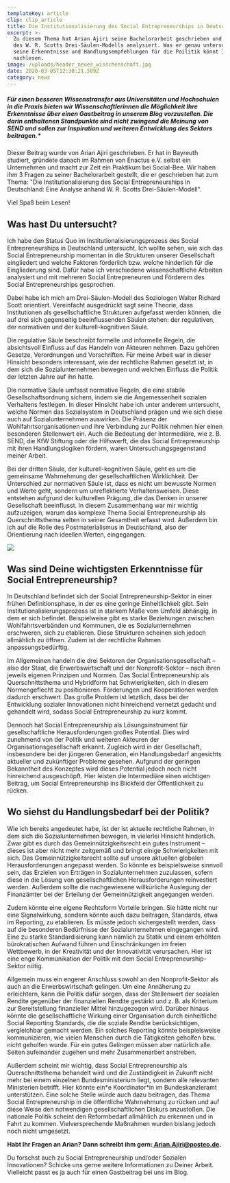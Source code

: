 ```yaml
---
templateKey: article
clip: clip_article
title: Die Institutionalisierung des Social Entrepreneurships in Deutschland
excerpt: >-
  Zu diesem Thema hat Arian Ajiri seine Bachelorarbeit geschrieben und es anhand
  des W. R. Scotts Drei-Säulen-Modells analysiert. Was er genau untersucht hat,
  seine Erkenntnisse und Handlungsempfehlungen für die Poilitik könnt Ihr hier
  nachlesen.
image: /uploads/header_neues_wisschenschaft.jpg
date: 2020-03-05T12:38:21.509Z
category: news
---
```

##### *Für einen besseren Wissenstransfer aus Universitäten und Hochschulen in die Praxis bieten wir Wissenschaftler*innen die Möglichkeit Ihre Erkenntnisse über einen Gastbeitrag in unserem Blog vorzustellen. Die darin enthaltenen Standpunkte sind nicht zwingend die Meinung von SEND und sollen zur Inspiration und weiteren Entwicklung des Sektors beitragen.*

Dieser Beitrag wurde von Arian Ajiri geschrieben. Er hat in Bayreuth studiert, gründete danach im Rahmen von Enactus e.V. selbst ein Unternehmen und macht zur Zeit ein Praktikum bei Social-Bee. Wir haben ihm 3 Fragen zu seiner Bachelorarbeit gestellt, die er geschrieben hat zum Thema: "Die Institutionalisierung des Social Entrepreneurships in Deutschland: Eine Analyse anhand W. R. Scotts Drei-Säulen-Modell".

Viel Spaß beim Lesen!



## Was hast Du untersucht?

Ich habe den Status Quo im Institutionalisierungsprozess des Social Entrepreneurships in Deutschland untersucht. Ich wollte sehen, wie sich das Social Entrepreneurship momentan in die Strukturen unserer Gesellschaft eingliedert und welche Faktoren förderlich bzw. welche hinderlich für die Eingliederung sind. Dafür habe ich verschiedene wissenschaftliche Arbeiten analysiert und mit mehreren Social Entrepreneuren und Förderern des Social Entrepreneurships gesprochen.

Dabei habe ich mich am Drei-Säulen-Modell des Soziologen Walter Richard Scott orientiert. Vereinfacht ausgedrückt sagt seine Theorie, dass Institutionen als gesellschaftliche Strukturen aufgefasst werden können, die auf drei sich gegenseitig beeinflussenden Säulen stehen: der regulativen, der normativen und der kulturell-kognitiven Säule.

Die regulative Säule beschreibt formelle und informelle Regeln, die absichtsvoll Einfluss auf das Handeln von Akteuren nehmen. Dazu gehören Gesetze, Verordnungen und Vorschriften. Für meine Arbeit war in dieser Hinsicht besonders interessant, wie der rechtliche Rahmen gesetzt ist, in dem sich die Sozialunternehmen bewegen und welchen Einfluss die Politik der letzten Jahre auf ihn hatte.

Die normative Säule umfasst normative Regeln, die eine stabile Gesellschaftsordnung sichern, indem sie die Angemessenheit sozialen Verhaltens festlegen. In dieser Hinsicht habe ich unter anderem untersucht, welche Normen das Sozialsystem in Deutschland prägen und wie sich diese auch auf Sozialunternehmen auswirken. Die Präsenz der Wohlfahrtsorganisationen und ihre Verbindung zur Politik nehmen hier einen besonderen Stellenwert ein. Auch die Bedeutung der Intermediäre, wie z. B. SEND, die KfW Stiftung oder die Hilfswerft, die das Social Entrepreneurship mit ihren Handlungslogiken fördern, waren Untersuchungsgegenstand meiner Arbeit.

Bei der dritten Säule, der kulturell-kognitiven Säule, geht es um die gemeinsame Wahrnehmung der gesellschaftlichen Wirklichkeit. Der Unterschied zur normativen Säule ist, dass es nicht um bewusste Normen und Werte geht, sondern um unreflektierte Verhaltensweisen. Diese entstehen aufgrund der kulturellen Prägung, die das Denken in unserer Gesellschaft beeinflusst. In diesem Zusammenhang war mir wichtig aufzuzeigen, warum das komplexe Thema Social Entrepreneurship als Querschnittsthema selten in seiner Gesamtheit erfasst wird. Außerdem bin ich auf die Rolle des Postmaterialismus in Deutschland, also der Orientierung nach ideellen Werten, eingegangen.

![](/uploads/blog_bild_arian_ajiri.jpg)

## Was sind Deine wichtigsten Erkenntnisse für Social Entrepreneurship?

In Deutschland befindet sich der Social Entrepreneurship-Sektor in einer frühen Definitionsphase, in der es eine geringe Einheitlichkeit gibt. Sein Institutionalisierungsprozess ist in starkem Maße vom Umfeld abhängig, in dem er sich befindet. Beispielweise gibt es starke Beziehungen zwischen Wohlfahrtsverbänden und Kommunen, die es Sozialunternehmen erschweren, sich zu etablieren. Diese Strukturen scheinen sich jedoch allmählich zu öffnen. Zudem ist der rechtliche Rahmen anpassungsbedürftig.

Im Allgemeinen handeln die drei Sektoren der Organisationsgesellschaft – also der Staat, die Erwerbswirtschaft und der Nonprofit-Sektor – nach ihren jeweils eigenen Prinzipen und Normen. Das Social Entrepreneurship als Querschnittsthema und Hybridform hat Schwierigkeiten, sich in diesem Normengeflecht zu positionieren. Förderungen und Kooperationen werden dadurch erschwert. Das große Problem ist letztlich, dass bei der Entwicklung sozialer Innovationen nicht hinreichend vernetzt gedacht und gehandelt wird, sodass Social Entrepreneurship zu kurz kommt.

Dennoch hat Social Entrepreneurship als Lösungsinstrument für gesellschaftliche Herausforderungen großes Potential. Dies wird zunehmend von der Politik und weiteren Akteuren der Organisationsgesellschaft erkannt. Zugleich wird in der Gesellschaft, insbesondere bei der jüngeren Generation, ein Handlungsbedarf angesichts aktueller und zukünftiger Probleme gesehen. Aufgrund der geringen Bekanntheit des Konzeptes wird dieses Potential jedoch noch nicht hinreichend ausgeschöpft. Hier leisten die Intermediäre einen wichtigen Beitrag, um Social Entrepreneurship ins Blickfeld der Öffentlichkeit zu rücken.



## Wo siehst du Handlungsbedarf bei der Politik?

Wie ich bereits angedeutet habe, ist der ist aktuelle rechtliche Rahmen, in dem sich die Sozialunternehmen bewegen, in vielerlei Hinsicht hinderlich. Zwar gibt es durch das Gemeinnützigkeitsrecht ein gutes Instrument – dieses ist aber nicht mehr zeitgemäß und bringt einige Schwierigkeiten mit sich. Das Gemeinnützigkeitsrecht sollte auf unsere aktuellen globalen Herausforderungen angepasst werden. So könnte es beispielsweise sinnvoll sein, das Erzielen von Erträgen in Sozialunternehmen zuzulassen, sofern diese in die Lösung von gesellschaftlichen Herausforderungen reinvestiert werden. Außerdem sollte die nachgewiesene willkürliche Auslegung der Finanzämter bei der Erteilung der Gemeinnützigkeit angegangen werden.

Zudem könnte eine eigene Rechtsform Vorteile bringen. Sie hätte nicht nur eine Signalwirkung, sondern könnte auch dazu beitragen, Standards, etwa im Reporting, zu etablieren. Es müsste jedoch sichergestellt werden, dass auf die besonderen Bedürfnisse der Sozialunternehmen eingegangen wird. Eine zu starke Standardisierung kann nämlich zu Statik und einem erhöhten bürokratischen Aufwand führen und Einschränkungen im freien Wettbewerb, in der Kreativität und der Innovativität verursachen. Hier ist eine enge Kommunikation der Politik mit dem Social Entrepreneurship-Sektor nötig.

Allgemein muss ein engerer Anschluss sowohl an den Nonprofit-Sektor als auch an die Erwerbswirtschaft gelingen. Um eine Annäherung zu erleichtern, kann die Politik dafür sorgen, dass der Stellenwert der sozialen Rendite gegenüber der finanziellen Rendite gestärkt und z. B. als Kriterium zur Bereitstellung finanzieller Mittel hinzugezogen wird. Darüber hinaus könnte die gesellschaftliche Wirkung einer Organisation durch einheitliche Social Reporting Standards, die die soziale Rendite berücksichtigen, vergleichbar gemacht werden. Ein solches Reporting könnte beispielsweise kommunizieren, wie vielen Menschen durch die Tätigkeiten geholfen bzw. nicht geholfen wurde. Für ein gutes Gelingen müssen aber natürlich alle Seiten aufeinander zugehen und mehr Zusammenarbeit anstreben.

Außerdem scheint mir wichtig, dass Social Entrepreneurship als Querschnittsthema behandelt wird und die Zuständigkeit in Zukunft nicht mehr bei einem einzelnen Bundesministerium liegt, sondern alle relevanten Ministerien betrifft. Hier könnte ein\*e Koordinator\*in im Bundeskanzleramt unterstützen. Eine solche Stelle würde auch dazu beitragen, das Thema Social Entrepreneurship in die öffentliche Wahrnehmung zu rücken und auf diese Weise den notwendigen gesellschaftlichen Diskurs anzustoßen. Die nationale Politik scheint den Reformbedarf allmählich zu erkennen und in Fahrt zu kommen. Vielversprechende Maßnahmen wurden bislang jedoch noch nicht umgesetzt.

**Habt Ihr Fragen an Arian? Dann schreibt ihm gern:[ Arian.Ajiri@posteo.de](mailto:Arian.Ajiri@posteo.de).**

Du forschst auch zu Social Entrepreneurship und/oder Sozialen Innovationen? Schicke uns gerne weitere Informationen zu Deiner Arbeit. Vielleicht passt es ja auch für einen Gastbeitrag bei uns im Blog.
